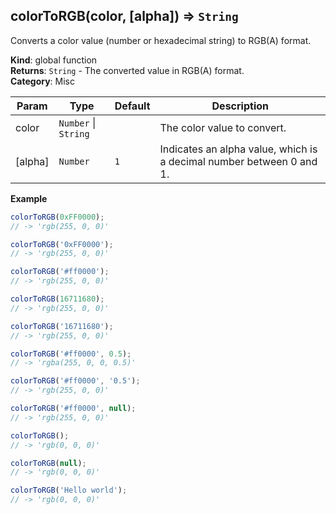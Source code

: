 <a name="colorToRGB"></a>

## colorToRGB(color, [alpha]) ⇒ <code>String</code>
Converts a color value (number or hexadecimal string) to RGB(A) format.

**Kind**: global function  
**Returns**: <code>String</code> - The converted value in RGB(A) format.  
**Category**: Misc  

| Param | Type | Default | Description |
| --- | --- | --- | --- |
| color | <code>Number</code> &#124; <code>String</code> |  | The color value to convert. |
| [alpha] | <code>Number</code> | <code>1</code> | Indicates an alpha value, which is a decimal number between 0 and 1. |

**Example**  
```js
colorToRGB(0xFF0000);
// -> 'rgb(255, 0, 0)'

colorToRGB('0xFF0000');
// -> 'rgb(255, 0, 0)'

colorToRGB('#ff0000');
// -> 'rgb(255, 0, 0)'

colorToRGB(16711680);
// -> 'rgb(255, 0, 0)'

colorToRGB('16711680');
// -> 'rgb(255, 0, 0)'

colorToRGB('#ff0000', 0.5);
// -> 'rgba(255, 0, 0, 0.5)'

colorToRGB('#ff0000', '0.5');
// -> 'rgb(255, 0, 0)'

colorToRGB('#ff0000', null);
// -> 'rgb(255, 0, 0)'

colorToRGB();
// -> 'rgb(0, 0, 0)'

colorToRGB(null);
// -> 'rgb(0, 0, 0)'

colorToRGB('Hello world');
// -> 'rgb(0, 0, 0)'
```
